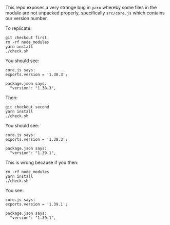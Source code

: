 This repo exposes a very strange bug in `yarn` whereby some files in the module are not unpacked properly, specifically `src/core.js` which contains our version number.

To replicate:

```
git checkout first
rm -rf node_modules
yarn install
./check.sh
```

You should see:

```
core.js says:
exports.version = '1.38.3';

package.json says:
  "version": "1.38.3",
```

Then:

```
git checkout second
yarn install
./check.sh
```

You should see:

```
core.js says:
exports.version = '1.38.3';

package.json says:
  "version": "1.39.1",
```

This is wrong because if you then:

```
rm -rf node_modules
yarn install
./check.sh
```

You see:

```
core.js says:
exports.version = '1.39.1';

package.json says:
  "version": "1.39.1",
```
